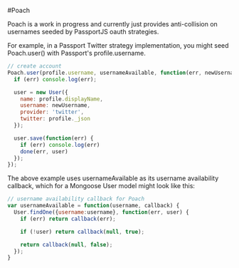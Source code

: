 #Poach

Poach is a work in progress and currently just provides anti-collision on usernames seeded by PassportJS oauth strategies.

For example, in a Passport Twitter strategy implementation, you might seed Poach.user() with Passport's profile.username.

```js
// create account
Poach.user(profile.username, usernameAvailable, function(err, newUsername) {
  if (err) console.log(err);

  user = new User({
    name: profile.displayName,
    username: newUsername,
    provider: 'twitter',
    twitter: profile._json
  });

  user.save(function(err) {
    if (err) console.log(err)
    done(err, user)
  });
});
```

The above example uses usernameAvailable as its username availability callback, which for a Mongoose User model might look like this:

```js
// username availability callback for Poach
var usernameAvailable = function(username, callback) {
  User.findOne({username:username}, function(err, user) {
    if (err) return callback(err);

    if (!user) return callback(null, true);

    return callback(null, false);
  });
}
```